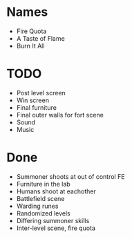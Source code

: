 # Names
- Fire Quota
- A Taste of Flame
- Burn It All

# TODO
- Post level screen
- Win screen
- Final furniture
- Final outer walls for fort scene
- Sound
- Music

# Done
- Summoner shoots at out of control FE
- Furniture in the lab
- Humans shoot at eachother
- Battlefield scene
- Warding runes
- Randomized levels
- Differing summoner skills
- Inter-level scene, fire quota